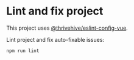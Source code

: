 # Lint and fix project

This project uses [@thrivehive/eslint-config-vue](https://github.com/thrivehive/eslint-configs).

Lint project and fix auto-fixable issues:

```bash
npm run lint
```
